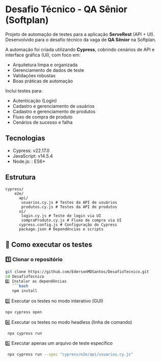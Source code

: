 # Desafio Técnico - QA Sênior (Softplan)  

Projeto de automação de testes para a aplicação **ServeRest** (API + UI).  
Desenvolvido para o desafio técnico da vaga de **QA Sênior** na Softplan.  

A automação foi criada utilizando **Cypress**, cobrindo cenários de API e interface gráfica (UI), com foco em:  
- Arquitetura limpa e organizada  
- Gerenciamento de dados de teste  
- Validações robustas  
- Boas práticas de automação  

Inclui testes para:  
- Autenticação (Login)  
- Cadastro e gerenciamento de usuários  
- Cadastro e gerenciamento de produtos  
- Fluxo de compra de produto  
- Cenários de sucesso e falha 

## Tecnologias
- Cypress: v22.17.0
- JavaScript: v14.5.4
- Node.js: : ES6+

## Estrutura
```
cypress/
    e2e/
      api/
       usuarios.cy.js # Testes da API de usuários
       produtos.cy.js # Testes da API de produtos
      ui/
       login.cy.js # Teste de login via UI
       compraProduto.cy.js # Fluxo de compra via UI
      cypress.config.js # Configuração do Cypress
      package.json # Dependências e scripts
```


## 🚀 Como executar os testes  

### 1️⃣ Clonar o repositório
```bash
git clone https://github.com/EdersonMDSantos/DesafioTecnico.git
cd DesafioTecnico
2️⃣ Instalar as dependências
   ```bash
   npm install
   ```
3️⃣ Executar os testes no modo interativo (GUI)
   ```bash
   npx cypress open
   ```
4️⃣ Executar os testes no modo headless (linha de comando)
  ```bash
   npx cypress run
   ```
5️⃣ Executar apenas um arquivo de teste específico
  ```bash
   npx cypress run --spec "cypress/e2e/api/usuarios.cy.js"
   ```


